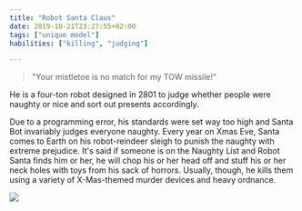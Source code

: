 ```yaml
---
title: "Robot Santa Claus"
date: 2019-10-21T23:27:55+02:00
tags: ["unique model"]
habilities: ["killing", "judging"]

---
```


> "Your mistletoe is no match for my TOW missile!"

He is a four-ton robot designed in 2801 to judge whether people were naughty or nicе and sort out presents accordingly.

Due to a programming error, his standards were set way too high and Santa Bot invariably judges everyone naughty. Every year on Xmas Eve, Santa comes to Earth on his robot-reindeer sleigh to punish the naughty with extreme prejudice. It's said if someone is on the Naughty List and Robot Santa finds him or her, he will chop his or her head off and stuff his or her neck holes with toys from his sack of horrors. Usually, though, he kills them using a variety of X-Mas-themed murder devices and heavy ordnance.

![](/images/robot-santa-claus.jpg)